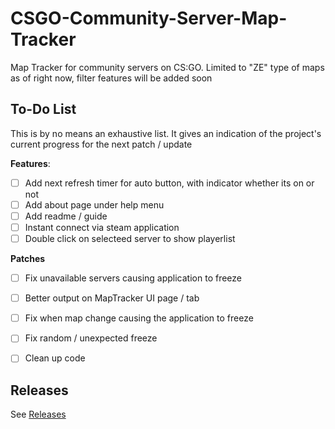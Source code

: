 # CSGO-Community-Server-Map-Tracker
Map Tracker for community servers on CS:GO.
Limited to "ZE" type of maps as of right now, filter features will be added soon


## To-Do List
This is by no means an exhaustive list. It gives an indication of the project's current progress for the next patch / update


**Features**:
- [ ] Add next refresh timer for auto button, with indicator whether its on or not
- [ ] Add about page under help menu
- [ ] Add readme / guide
- [ ] Instant connect via steam application
- [ ] Double click on selecteed server to show playerlist

**Patches**
- [ ] Fix unavailable servers causing application to freeze
- [ ] Better output on MapTracker UI page / tab
- [ ] Fix when map change causing the application to freeze
- [ ] Fix random / unexpected freeze
- [ ] Clean up code


## Releases
See [Releases](https://github.com/wenchien/CSGO-Community-Server-Map-Tracker/releases)
